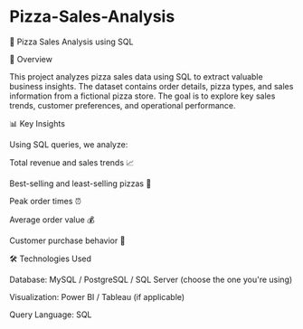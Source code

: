 # Pizza-Sales-Analysis

🍕 Pizza Sales Analysis using SQL

📌 Overview

This project analyzes pizza sales data using SQL to extract valuable business insights. The dataset contains order details, pizza types, and sales information from a fictional pizza store. The goal is to explore key sales trends, customer preferences, and operational performance.

📊 Key Insights

Using SQL queries, we analyze:

Total revenue and sales trends 📈

Best-selling and least-selling pizzas 🍕

Peak order times ⏰

Average order value 💰

Customer purchase behavior 👥

🛠️ Technologies Used

Database: MySQL / PostgreSQL / SQL Server (choose the one you're using)

Visualization: Power BI / Tableau (if applicable)

Query Language: SQL
